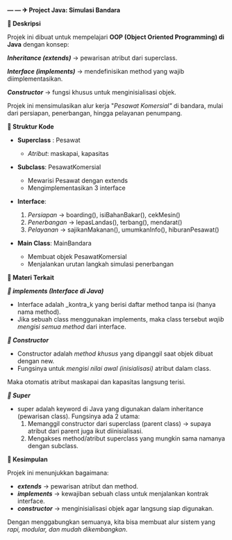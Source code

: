 **— — ✈ Project Java: Simulasi Bandara**

**📌 Deskripsi** 

Projek ini dibuat untuk mempelajari **OOP (Object Oriented Programming) di Java** dengan konsep:

_**Inheritance (extends)**_ → pewarisan atribut dari superclass.

_**Interface (implements)**_ → mendefinisikan method yang wajib diimplementasikan.

_**Constructor**_ → fungsi khusus untuk menginisialisasi objek.

Projek ini mensimulasikan alur kerja "_Pesawat Komersial"_ di bandara, mulai dari persiapan, penerbangan, hingga pelayanan penumpang.

**📂 Struktur Kode**

* **Superclass** : Pesawat

  * _Atribut_: maskapai, kapasitas

* **Subclass**: PesawatKomersial

  * Mewarisi Pesawat dengan extends
  * Mengimplementasikan 3 interface

* **Interface**:

  1. _Persiapan_ → boarding(), isiBahanBakar(), cekMesin()
  2. _Penerbangan_ → lepasLandas(), terbang(), mendarat()
  3. _Pelayanan_ → sajikanMakanan(), umumkanInfo(), hiburanPesawat()

* **Main Class**: MainBandara

  * Membuat objek PesawatKomersial
  * Menjalankan urutan langkah simulasi penerbangan


**📘 Materi Terkait**

_**🔹 implements (Interface di Java)**_

* Interface adalah _kontra_k yang berisi daftar method tanpa isi (hanya nama method).
* Jika sebuah class menggunakan implements, maka class tersebut _wajib mengisi semua method_ dari interface.

_**🔹 Constructor**_

* Constructor adalah *method khusus* yang dipanggil saat objek dibuat dengan new.
* Fungsinya untuk *mengisi nilai awal (inisialisasi)* atribut dalam class.

Maka otomatis atribut maskapai dan kapasitas langsung terisi.

_**🔹 Super**_

* super adalah keyword di Java yang digunakan dalam inheritance (pewarisan class).
Fungsinya ada 2 utama:
    1. Memanggil constructor dari superclass (parent class) → supaya atribut dari parent juga ikut diinisialisasi.
    2. Mengakses method/atribut superclass yang mungkin sama namanya dengan subclass.

**📌 Kesimpulan**

Projek ini menunjukkan bagaimana:

* **_extends_** → pewarisan atribut dan method.
* **_implements_** → kewajiban sebuah class untuk menjalankan kontrak interface.
* **_constructor_** → menginisialisasi objek agar langsung siap digunakan.

Dengan menggabungkan semuanya, kita bisa membuat alur sistem yang *rapi, modular, dan mudah dikembangkan*.
